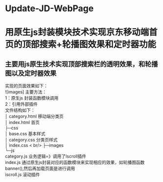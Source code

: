 # Update-JD-WebPage
用原生js封装模块技术实现京东移动端首页的顶部搜索+轮播图效果和定时器功能<br/>
===
主要用js原生技术实现顶部搜索栏的透明效果，和轮播图以及定时器效果<br/>
---
实现的页面效果如下：<br/>
![images]
主要方法：<br/>
1：原生js 封装函数模块调用<br/>
2：引用外部插件<br/>
文件结构如下：<br/>
│  category.html          移动端分类页  <br/>
│  index.html              首页 <br/>
├─css             <br/>
│      base.css             基本样式<br/>
│      category.css           分类页样式<br/>
│      index.css            < br/>
├─images            <br/>
└─js                      <br/>
        category.js                 业务逻辑=》调用了Iscroll插件<br/>
        index.js                        通过原生js封装对应的函数模块来实现相应的效果，如轮播图函数banner(),然后再加载页面是进行调用<br/>
        iscroll.js                滚动插件<br/>
